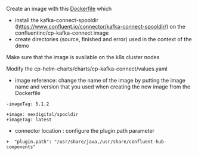 Create an image with this [Dockerfile](https://github.com/nexDigitalDev/confluent-kafka-demo/blob/master/k8s/connect-spooldir/Dockerfile) which
- install the kafka-connect-spooldir (https://www.confluent.io/connector/kafka-connect-spooldir/) on the confluentinc/cp-kafka-connect image
- create directories (source, finished and error) used in the context of the demo

Make sure that the image is available on the k8s cluster nodes

Modify the cp-helm-charts/charts/cp-kafka-connect/values.yaml
- image reference: change the name of the image by putting the image name and version that you used when creating the new image from the Dockerfile
```-image: confluentinc/cp-kafka-connect
-imageTag: 5.1.2

+image: nexdigital/spooldir
+imageTag: latest
```
- connector location : configure the plugin.path parameter
```-  "plugin.path": "/usr/share/java"
+  "plugin.path": "/usr/share/java,/usr/share/confluent-hub-components"
````
